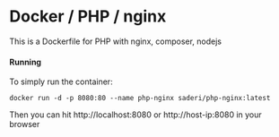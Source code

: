 # Docker / PHP / nginx
This is a Dockerfile for PHP  with nginx, composer, nodejs



#### Running
To simply run the container:
```
docker run -d -p 8080:80 --name php-nginx saderi/php-nginx:latest
```
Then you can hit http://localhost:8080 or http://host-ip:8080 in your browser

